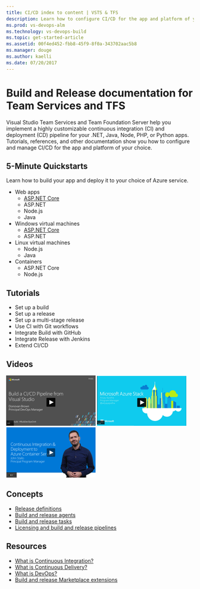 ```yaml
---
title: CI/CD index to content | VSTS & TFS    
description: Learn how to configure CI/CD for the app and platform of your choice. Tutorials, references, and other documentation.  
ms.prod: vs-devops-alm
ms.technology: vs-devops-build
ms.topic: get-started-article  
ms.assetid: 00f4ed452-fbb8-45f9-8f0a-343702aac5b8  
ms.manager: douge
ms.author: kaelli
ms.date: 07/20/2017
---
```


# Build and Release documentation for Team Services and TFS

Visual Studio Team Services and Team Foundation Server help you implement a highly customizable continuous integration (CI) and deployment (CD) pipeline for your .NET, Java, Node, PHP, or Python apps. Tutorials, references, and other documentation show you how to configure and manage CI/CD for the app and platform of your choice.


## 5-Minute Quickstarts

Learn how to build your app and deploy it to your choice of Azure service.

* Web apps
  * [ASP.NET Core](apps/aspnet-core-to-azure-webapp.md)
  * ASP.NET
  * Node.js
  * Java
* Windows virtual machines
  * [ASP.NET Core](apps/aspnet-core-to-windows-vm.md)
  * ASP.NET
* Linux virtual machines
  * Node.js
  * Java
* Containers
  * ASP.NET Core
  * Node.js
<!---
![Azure web app](_img/index/azure-web-app-card.png)   ![Azure VM](_img/index/azure-vm-card.png)   ![Azure container](_img/index/azure-containers-card.png)   
-->

## Tutorials  

<!--- These were taken from the CI/CD MVC deck -->

* Set up a build 
* Set up a release
* Set up a multi-stage release
* Use CI with Git workflows
* Integrate Build with GitHub
* Integrate Release with Jenkins
* Extend CI/CD

## Videos

[![Build pipeline via Visual Studio](_img/index/build-ci-cd-pipeline-vs-video.png)](https://channel9.msdn.com/Events/build-release/2017/P4105/player)   [![Azure Stack CI/CD](_img/index/azure-stack-video.png)](#)   [![Azure Container Service video](_img/index/ci-cd-azure-container-service-video.png)](https://channel9.msdn.com/Events/Connect/2016/204/player)

## Concepts  

- [Release definitions](concepts/definitions/release/index.md)
- [Build and release agents](concepts/agents/agents.md)
- [Build and release tasks](concepts/process/tasks.md)  
- [Licensing and build and release pipelines](concepts/licensing/concurrent-pipelines-ts.md)

## Resources

- [What is Continuous Integration?](https://www.visualstudio.com/learn/what-is-continuous-integration/)  
- [What is Continuous Delivery?](https://www.visualstudio.com/learn/what-is-continuous-delivery/)  
- [What is DevOps?](https://www.visualstudio.com/learn/what-is-devops/)   
- [Build and release Marketplace extensions](https://marketplace.visualstudio.com/search?target=VSTS&category=Build%20and%20release&sortBy=Downloads)
